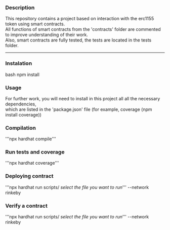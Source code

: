 ### Description

This repository contains a project based on interaction with the erc1155 token using smart contracts.  
All functions of smart contracts from the 'contracts' folder are commented to improve understanding of their work.  
Also, smart contracts are fully tested, the tests are located in the tests folder. 

***

### Instalation

bash
npm install

### Usage

For further work, you will need to install in this project all all the necessary dependencies,  
which are listed in the 'package.json' file (for example, coverage (npm install coverage))

### Compilation

'''npx hardhat compile'''

### Run tests and coverage 

'''npx hardhat coverage'''

### Deploying contract

'''npx hardhat run scripts/ *select the file you want to run*'''
--network rinkeby

### Verify a contract

'''npx hardhat run scripts/ *select the file you want to run*'''
--network rinkeby